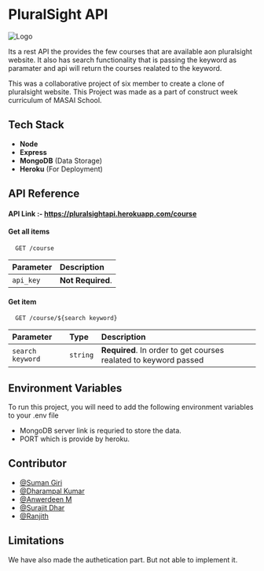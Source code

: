 # PluralSight API


![Logo](https://www.pluralsight.com/content/dam/pluralsight/newsroom/brand-assets/logos/PS_logo_F-01.png)


Its a rest API the provides the few courses that are available aon pluralsight website. It also has search functionality that is passing the keyword as paramater and api will return the courses realated to the keyword.

This was a collaborative project of six member to create a clone of pluralsight website. This Project was made as a part of construct week curriculum of MASAI School.




## Tech Stack

-  **Node**
-  **Express**
-  **MongoDB** (Data Storage)
-  **Heroku** (For Deployment)



## API Reference

#### API Link :- https://pluralsightapi.herokuapp.com/course

#### Get all items

```https
  GET /course
```

| Parameter | Description                |
| :-------- | :------------------------- |
| `api_key` | **Not Required**. |

#### Get item

```http
  GET /course/${search keyword}
```

| Parameter | Type     | Description                       |
| :-------- | :------- | :-------------------------------- |
| `search keyword`      | `string` | **Required**. In order to get courses realated to keyword passed |




## Environment Variables

To run this project, you will need to add the following environment variables to your .env file

- MongoDB server link is requried to store the data. 
- PORT which is provide by heroku. 

## Contributor

- [@Suman Giri](https://github.com/SumanJK)
- [@Dharampal Kumar](https://github.com/Dharm8434)
- [@Anwerdeen M](https://github.com/AnwardeenM)
- [@Surajit Dhar](https://github.com/surajit00)
- [@Ranjith](https://github.com/ranjith1211)


## Limitations

We have also made the authetication part. But not able to implement it.

